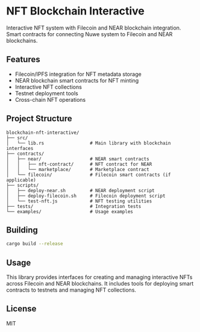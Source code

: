 # NFT Blockchain Interactive

Interactive NFT system with Filecoin and NEAR blockchain integration. Smart contracts for connecting Nuwe system to Filecoin and NEAR blockchains.

## Features

- Filecoin/IPFS integration for NFT metadata storage
- NEAR blockchain smart contracts for NFT minting
- Interactive NFT collections
- Testnet deployment tools
- Cross-chain NFT operations

## Project Structure

```
blockchain-nft-interactive/
├── src/
│   └── lib.rs                 # Main library with blockchain interfaces
├── contracts/
│   ├── near/                  # NEAR smart contracts
│   │   ├── nft-contract/      # NFT contract for NEAR
│   │   └── marketplace/       # Marketplace contract
│   └── filecoin/              # Filecoin smart contracts (if applicable)
├── scripts/
│   ├── deploy-near.sh         # NEAR deployment script
│   ├── deploy-filecoin.sh     # Filecoin deployment script
│   └── test-nft.js            # NFT testing utilities
├── tests/                     # Integration tests
└── examples/                  # Usage examples
```

## Building

```bash
cargo build --release
```

## Usage

This library provides interfaces for creating and managing interactive NFTs across Filecoin and NEAR blockchains. It includes tools for deploying smart contracts to testnets and managing NFT collections.

## License

MIT